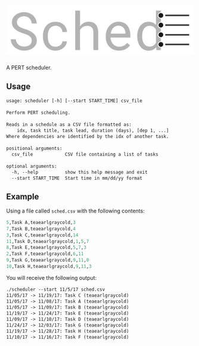 ![Sched Logo](Sched.svg)
===
A PERT scheduler.

## Usage

```
usage: scheduler [-h] [--start START_TIME] csv_file

Perform PERT scheduling.

Reads in a schedule as a CSV file formatted as:
	idx, task title, task lead, duration (days), [dep 1, ...]
Where dependencies are identified by the idx of another task.

positional arguments:
  csv_file            CSV file containing a list of tasks

optional arguments:
  -h, --help          show this help message and exit
  --start START_TIME  Start time in mm/dd/yy format
```

## Example

Using a file called `sched.csv` with the following contents:

```sql
5,Task A,teaearlgraycold,3
7,Task B,teaearlgraycold,4
3,Task C,teaearlgraycold,14
11,Task D,teaearlgraycold,1,5,7
8,Task E,teaearlgraycold,5,7,3
2,Task F,teaearlgraycold,6,11
9,Task G,teaearlgraycold,9,11,8
10,Task H,teaearlgraycold,9,11,3
```

You will receive the following output:

```
./scheduler --start 11/5/17 sched.csv
11/05/17 -> 11/19/17: Task C (teaearlgraycold)
11/05/17 -> 11/08/17: Task A (teaearlgraycold)
11/05/17 -> 11/09/17: Task B (teaearlgraycold)
11/19/17 -> 11/24/17: Task E (teaearlgraycold)
11/09/17 -> 11/10/17: Task D (teaearlgraycold)
11/24/17 -> 12/03/17: Task G (teaearlgraycold)
11/19/17 -> 11/28/17: Task H (teaearlgraycold)
11/10/17 -> 11/16/17: Task F (teaearlgraycold)
```
